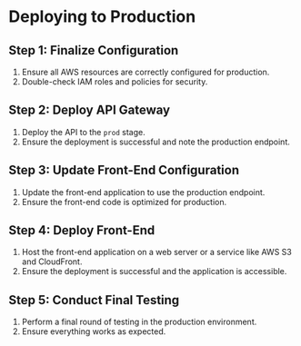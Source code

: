 # Deploying to Production

## Step 1: Finalize Configuration
1. Ensure all AWS resources are correctly configured for production.
2. Double-check IAM roles and policies for security.

## Step 2: Deploy API Gateway
1. Deploy the API to the `prod` stage.
2. Ensure the deployment is successful and note the production endpoint.

## Step 3: Update Front-End Configuration
1. Update the front-end application to use the production endpoint.
2. Ensure the front-end code is optimized for production.

## Step 4: Deploy Front-End
1. Host the front-end application on a web server or a service like AWS S3 and CloudFront.
2. Ensure the deployment is successful and the application is accessible.

## Step 5: Conduct Final Testing
1. Perform a final round of testing in the production environment.
2. Ensure everything works as expected.
